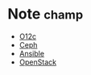 <!-- _coverpage.md -->


# Note <small>champ</small>
<!-- >个人笔记 -->
- [O12c](O12c/_sidebar.md)
- [Ceph](Ceph/_sidebar.md)
- [Ansible](Ansible/_sidebar.md)
- [OpenStack](OpenStack/_sidebar.md)
